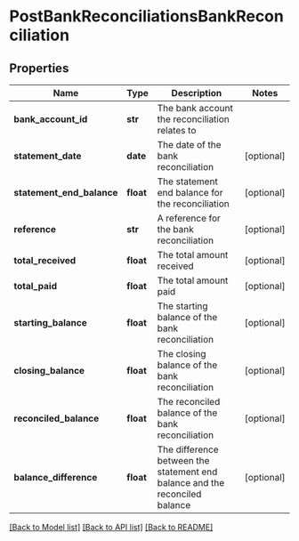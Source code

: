 # PostBankReconciliationsBankReconciliation

## Properties
Name | Type | Description | Notes
------------ | ------------- | ------------- | -------------
**bank_account_id** | **str** | The bank account the reconciliation relates to | 
**statement_date** | **date** | The date of the bank reconciliation | [optional] 
**statement_end_balance** | **float** | The statement end balance for the reconciliation | [optional] 
**reference** | **str** | A reference for the bank reconciliation | [optional] 
**total_received** | **float** | The total amount received | [optional] 
**total_paid** | **float** | The total amount paid | [optional] 
**starting_balance** | **float** | The starting balance of the bank reconciliation | [optional] 
**closing_balance** | **float** | The closing balance of the bank reconciliation | [optional] 
**reconciled_balance** | **float** | The reconciled balance of the bank reconciliation | [optional] 
**balance_difference** | **float** | The difference between the statement end balance and the reconciled balance | [optional] 

[[Back to Model list]](../README.md#documentation-for-models) [[Back to API list]](../README.md#documentation-for-api-endpoints) [[Back to README]](../README.md)


